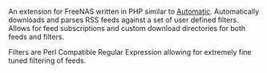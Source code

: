 An extension for FreeNAS written in PHP similar to [Automatic](http://codingcurious.com/automatic/).  Automatically downloads and parses RSS feeds against a set of user defined filters.  Allows for feed subscriptions and custom download directories for both feeds and filters.

Filters are Perl Compatible Regular Expression allowing for extremely fine tuned filtering of feeds.